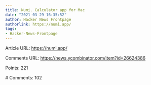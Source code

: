 ```yaml
---
title: Numi. Calculator app for Mac
date: "2021-03-29 16:35:52"
author: Hacker News Frontpage
authorlink: https://numi.app/
tags:
- Hacker-News-Frontpage
---
```


<p>Article URL: <a href="https://numi.app/">https://numi.app/</a></p>
<p>Comments URL: <a href="https://news.ycombinator.com/item?id=26624386">https://news.ycombinator.com/item?id=26624386</a></p>
<p>Points: 221</p>
<p># Comments: 102</p>
